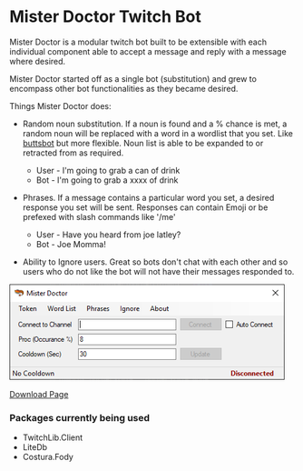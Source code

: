 # Mister Doctor Twitch Bot

Mister Doctor is a modular twitch bot built to be extensible with each individual component able to accept a message and reply with a message where desired.

Mister Doctor started off as a single bot (substitution) and grew to encompass other bot functionalities as they became desired.

Things Mister Doctor does:
- Random noun substitution. If a noun is found and a % chance is met, a random noun will be replaced with a word in a wordlist that you set. Like [buttsbot](twitch.tv/buttsbot) but more flexible. Noun list is able to be expanded to or retracted from as required.

     - User - I'm going to grab a can of drink
     - Bot - I'm going to grab a xxxx of drink
     
- Phrases. If a message contains a particular word you set, a desired response you set will be sent. Responses can contain Emoji or be prefexed with slash commands like '/me'

     - User - Have you heard from joe latley?
     - Bot - Joe Momma!
     
- Ability to Ignore users. Great so bots don't chat with each other and so users who do not like the bot will not have their messages responded to.

![Screenshot](FormMain.png?raw=true "Screenshot")

[Download Page](https://github.com/Dr34mR/MisterDoctor/releases)

### Packages currently being used
- TwitchLib.Client
- LiteDb
- Costura.Fody
